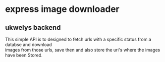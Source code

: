 # express image downloader 
## ukwelys backend  
This simple API is to designed to fetch urls with a specific status from a databse and download  
images from those urls, save then and also store the uri's where the images have been Stored.